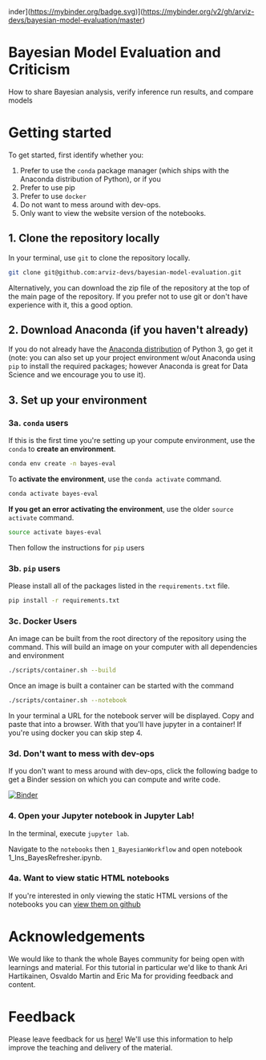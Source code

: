 inder](https://mybinder.org/badge.svg)](https://mybinder.org/v2/gh/arviz-devs/bayesian-model-evaluation/master)

# Bayesian Model Evaluation and Criticism

How to share Bayesian analysis, verify inference run results, and compare models

# Getting started

To get started, first identify whether you:

1. Prefer to use the `conda` package manager (which ships with the Anaconda distribution of Python), or if you
2. Prefer to use pip 
3. Prefer to use `docker`
4. Do not want to mess around with dev-ops.
5. Only want to view the website version of the notebooks.

## 1. Clone the repository locally

In your terminal, use `git` to clone the repository locally.

```bash
git clone git@github.com:arviz-devs/bayesian-model-evaluation.git 
```

Alternatively, you can download the zip file of the repository at the top of the main page of the repository. If you prefer not to use git or don't have experience with it, this a good option.

## 2. Download Anaconda (if you haven't already)

If you do not already have the [Anaconda distribution](https://www.anaconda.com/download/) of Python 3, go get it (note: you can also set up your project environment w/out Anaconda using `pip` to install the required packages; however Anaconda is great for Data Science and we encourage you to use it).

## 3. Set up your environment

### 3a. `conda` users

If this is the first time you're setting up your compute environment, use the `conda` to **create an environment**.

```bash
conda env create -n bayes-eval
```

To **activate the environment**, use the `conda activate` command.

```bash
conda activate bayes-eval
```

**If you get an error activating the environment**, use the older `source activate` command.

```bash
source activate bayes-eval
```

Then follow the instructions for `pip` users

### 3b. `pip` users

Please install all of the packages listed in the `requirements.txt` file.

```bash
pip install -r requirements.txt
```

### 3c. Docker Users

An image can be built from the root directory of the repository using the command.
This will build an image on your computer with all dependencies and environment
```bash
./scripts/container.sh --build
```

Once an image is built a container can be started with the command
```bash
./scripts/container.sh --notebook
```

In your terminal a URL for the notebook server will be displayed. Copy
and paste that into a browser. With that you'll have jupyter in a container!
If you're using docker you can skip step 4.

### 3d. Don't want to mess with dev-ops

If you don't want to mess around with dev-ops, click the following badge to get a Binder session on which you can compute and write code.

[![Binder](https://mybinder.org/badge.svg)](https://mybinder.org/v2/gh/arviz-devs/bayesian-model-evaluation/master)


### 4. Open your Jupyter notebook in Jupyter Lab!

In the terminal, execute `jupyter lab`.

Navigate to the `notebooks` then `1_BayesianWorkflow` and open notebook 
1_Ins_BayesRefresher.ipynb.

### 4a. Want to view static HTML notebooks

If you're interested in only viewing the static HTML versions of the notebooks 
you can [view them on github](https://github.com/arviz-devs/bayesian-model-evaluation/tree/master/notebooks)

# Acknowledgements
We would like to thank the whole Bayes community for being open with
learnings and material. For this tutorial in particular we'd like to thank
Ari Hartikainen, Osvaldo Martin and Eric Ma for providing feedback and content.

# Feedback

Please leave feedback for us [here](https://forms.gle/cUStHUo5k9yZcrUn9)! 
We'll use this information to help improve the teaching and delivery of the material.

